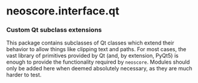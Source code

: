 # neoscore.interface.qt

### Custom Qt subclass extensions

This package contains subclasses of Qt classes which extend their behavior to allow things like clipping text and paths. For most cases, the vast library of primitives provided by Qt (and, by extension, PyQt5) is enough to provide the functionality required by `neoscore`. Modules should only be added here when deemed absolutely necessary, as they are much harder to test.
